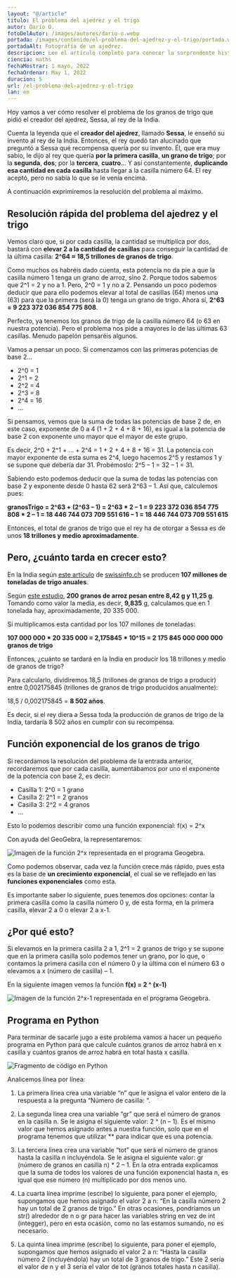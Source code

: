 ```yaml
---
layout: "@/article"
titulo: El problema del ajedrez y el trigo
autor: Darío O.
fotoDelAutor: /images/autores/dario-o.webp
portada: /images/contenido/el-problema-del-ajedrez-y-el-trigo/portada.webp
portadaAlt: Fotografía de un ajedrez.
descripcion: Lee el artículo completo para conocer la sorprendente historia de Sessa y el rey de la India.
ciencia: maths
fechaMostrar: 1 mayo, 2022
fechaOrdenar: May 1, 2022
duracion: 5 
url: /el-problema-del-ajedrez-y-el-trigo
lan: en
---
```


Hoy vamos a ver cómo resolver el problema de los granos de trigo que pidió el creador del ajedrez, Sessa, al rey de la India.

Cuenta la leyenda que el **creador del ajedrez**, llamado **Sessa**, le enseñó su invento al rey de la India. Entonces, el rey quedó tan alucinado que preguntó a Sessa qué recompensa quería por su invento. Él, que era muy sabio, le dijo al rey que quería **por la primera casilla**, **un grano de trigo**; por la **segunda**, **dos**; por la **tercera**, **cuatro**... Y así constantemente, **duplicando esa cantidad en cada casilla** hasta llegar a la casilla número 64. El rey aceptó, pero no sabía lo que se le venía encima.

A continuación exprimiremos la resolución del problema al máximo.

## Resolución rápida del problema del ajedrez y el trigo

Vemos claro que, si por cada casilla, la cantidad se multiplica por dos, bastará con **elevar 2 a la cantidad de casillas** para conseguir la cantidad de la última casilla: **2^64 ≈ 18,5 trillones de granos de trigo**.

Como muchos os habréis dado cuenta, esta potencia no da pie a que la casilla número 1 tenga un grano de arroz, sino 2. Porque todos sabemos que 2^1 = 2 y no a 1. Pero, 2^0 = 1 y no a 2. Pensando un poco podemos deducir que para ello podemos elevar al total de casillas (64) menos una (63) para que la primera (será la 0) tenga un grano de trigo. Ahora sí, **2^63 = 9 223 372 036 854 775 808**.

Perfecto, ya tenemos los granos de trigo de la casilla número 64 (o 63 en nuestra potencia). Pero el problema nos pide a mayores lo de las últimas 63 casillas. Menudo papelón pensaréis algunos. 

Vamos a pensar un poco. Si comenzamos con las primeras potencias de base 2…

- 2^0 = 1
- 2^1 = 2
- 2^2 = 4
- 2^3 = 8
- 2^4 = 16
- …

Si pensamos, vemos que la suma de todas las potencias de base 2 de, en este caso, exponente de 0 a 4 (1 + 2 + 4 + 8 + 16), es igual a la potencia de base 2 con exponente uno mayor que el mayor de este grupo.

Es decir, 2^0 + 2^1 + … + 2^4 = 1 + 2 + 4 + 8 + 16 = 31. La potencia con mayor exponente de esta suma es 2^4, luego hacemos 2^5 y restamos 1 y se supone que debería dar 31. Probémoslo: 2^5 – 1 = 32 – 1 = 31.

Sabiendo esto podemos deducir que la suma de todas las potencias con base 2 y exponente desde 0 hasta 62 será 2^63 – 1. Así que, calculemos pues:

**granosTrigo = 2^63 + (2^63 – 1) = 2^63 * 2 – 1 = 9 223 372 036 854 775 808 * 2 – 1 = 18 446 744 073 709 551 616 – 1 = 18 446 744 073 709 551 615**

Entonces, el total de granos de trigo que el rey ha de otorgar a Sessa es de unos **18 trillones y medio aproximadamente**.

## Pero, ¿cuánto tarda en crecer esto?

En la India según [este artículo](https://www.swissinfo.ch/spa/india-trigo_la-india-proh%C3%ADbe-las-exportaciones-de-trigo-por-el-alza-global-de-los-precios) de [swissinfo.ch](http://swissinfo.ch/) se producen **107 millones de toneladas de trigo anuales**.

Según [este estudio](https://www.google.com/url?sa=t&rct=j&q=&esrc=s&source=web&cd=&cad=rja&uact=8&ved=2ahUKEwjJgYvw9bf6AhWMxoUKHb4CBIwQFnoECAoQAw&url=http%3A%2F%2Fwww.scielo.org.mx%2Fscielo.php%3Fscript%3Dsci_arttext%26pid%3DS2007-09342017000300517&usg=AOvVaw3VMsr8jgahEIN72f8rA2QN), **200 granos de arroz pesan entre 8,42 g y 11,25 g**. Tomando como valor la media, es decir, **9,835** g, calculamos que en 1 tonelada hay, aproximadamente, 20 335 000.

Si multiplicamos esta cantidad por los 107 millones de toneladas:

**107 000 000 * 20 335 000 = 2,175845 * 10^15 = 2 175 845 000 000 000 granos de trigo**

Entonces, ¿cuánto se tardará en la India en producir los 18 trillones y medio de granos de trigo?

Para calcularlo, dividiremos 18,5 (trillones de granos de trigo a producir) entre 0,002175845 (trillones de granos de trigo producidos anualmente):

18,5 / 0,002175845 = **8 502 años**.

Es decir, si el rey diera a Sessa toda la producción de granos de trigo de la India, tardaría 8 502 años en cumplir con su recompensa.

## Función exponencial de los granos de trigo

Si recordamos la resolución del problema de la entrada anterior, recordaremos que por cada casilla, aumentábamos por uno el exponente de la potencia con base 2, es decir:

- Casilla 1: 2^0 = 1 grano
- Casilla 2: 2^1 = 2 granos
- Casilla 3: 2^2 = 4 granos
- …

Esto lo podemos describir como una función exponencial: f(x) = 2^x

Con ayuda del GeoGebra, la representaremos:

![Imagen de la función 2^x representada en el programa Geogebra.](/images/contenido/el-problema-del-ajedrez-y-el-trigo/2-elevado-a-x.webp)

Como podemos observar, cada vez la función crece más rápido, pues esta es la base de **un crecimiento exponencial**, el cual se ve reflejado en las **funciones exponenciales** como esta.

Es importante saber lo siguiente, pues tenemos dos opciones: contar la primera casilla como la casilla número 0 y, de esta forma, en la primera casilla, elevar 2 a 0 o elevar 2 a x-1.

## ¿Por qué esto?

Si elevamos en la primera casilla 2 a 1, 2^1 = 2 granos de trigo y se supone que en la primera casilla solo podemos tener un grano, por lo que, o contamos la primera casilla con el número 0 y la última con el número 63 o elevamos a x (número de casilla) – 1.

En la siguiente imagen vemos la función **f(x) = 2 ^ (x-1)**

![Imagen de la función 2^x-1 representada en el programa Geogebra.](/images/contenido/el-problema-del-ajedrez-y-el-trigo/2-elevado-a-x-1.webp)

## Programa en Python

Para terminar de sacarle jugo a este problema vamos a hacer un pequeño programa en Python para que calcule cuántos granos de arroz habrá en x casilla y cuántos granos de arroz habrá en total hasta x casilla.

![Fragmento de código en Python](/images/contenido/el-problema-del-ajedrez-y-el-trigo/fragmento.webp)

Analicemos línea por línea:

1. La primera línea crea una variable “n” que le asigna el valor entero de la respuesta a la pregunta “Número de casilla: “.

2. La segunda línea crea una variable “gr” que será el número de granos en la casilla n. Se le asigna el siguiente valor: 2 ^ (n – 1). Es el mismo valor que hemos asignado antes a nuestra función, solo que en el programa tenemos que utilizar ** para indicar que es una potencia.

3. La tercera línea crea una variable “tot” que será el número de granos hasta la casilla n incluyéndola. Se le asigna el siguiente valor: gr (número de granos en casilla n) * 2 – 1. En la otra entrada explicamos que la suma de todos los valores de una función exponencial hasta n, es igual que ese número (n) multiplicado por dos menos uno.

4. La cuarta línea imprime (escribe) lo siguiente, para poner el ejemplo, supongamos que hemos asignado el valor 2 a n: “En la casilla número 2 hay un total de 2 granos de trigo.” En otras ocasiones, pondríamos un str() alrededor de n o gr para hacer las variables string en vez de int (integger), pero en esta ocasión, como no las estamos sumando, no es necesario.

5. La quinta línea imprime (escribe) lo siguiente, para poner el ejemplo, supongamos que hemos asignado el valor 2 a n: “Hasta la casilla número 2 (incluyéndola) hay un total de 3 granos de trigo.” Este 2 sería el valor de n y el 3 sería el valor de tot (granos totales hasta n casilla).